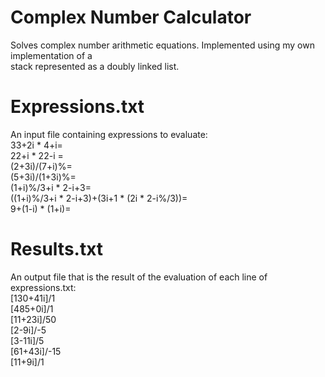 # Complex Number Calculator
 Solves complex number arithmetic equations. 
 Implemented using my own implementation of a <br />
 stack represented as a doubly linked list.
 
 # Expressions.txt
 An input file containing expressions to evaluate: <br />
33+2i * 4+i= <br />
22+i * 22-i = <br />
(2+3i)/(7+i)%= <br />
(5+3i)/(1+3i)%= <br />
(1+i)%/3+i * 2-i+3= <br />
((1+i)%/3+i * 2-i+3)+(3i+1 * (2i * 2-i%/3))= <br />
9+(1-i) * (1+i)= <br />

# Results.txt
An output file that is the result of the evaluation of each line of expressions.txt: <br />
[130+41i]/1 <br />
[485+0i]/1 <br />
[11+23i]/50 <br />
[2-9i]/-5 <br />
[3-11i]/5 <br />
[61+43i]/-15 <br />
[11+9i]/1 <br />
